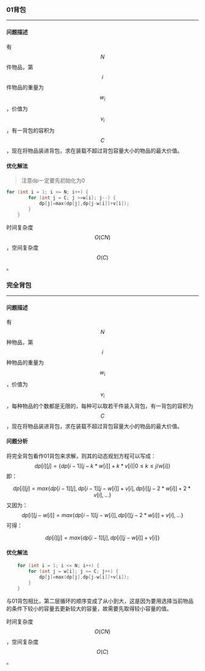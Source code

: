 ### 01背包

---

#### 问题描述

有$$N$$件物品，第$$i$$件物品的重量为$$w_{i}$$，价值为$$v_{i}$$，有一背包的容积为$$C$$，现在将物品装进背包，求在装载不超过背包容量大小的物品的最大价值。

#### 优化解法

> 注意dp一定要先初始化为0

```cpp
for (int i = 1; i <= N; i++) {
        for (int j = C; j >=w[i]; j--) {
            dp[j]=max(dp[j],dp[j-w[i]]+v[i]);
        }
    }
```

时间复杂度$$O(CN)$$，空间复杂度$$$$$$O(C)$$。

### 完全背包

---

#### 问题描述

有$$N$$种物品，第$$i$$种物品的重量为$$w_{i}$$，价值为$$v_{i}$$，每种物品的个数都是无限的，每种可以取若干件装入背包，有一背包的容积为$$C$$，现在将物品装进背包，求在装载不超过背包容量大小的物品的最大价值。

#### 问题分析

将完全背包看作01背包来求解，则其的动态规划方程可以写成：
$$
dp[i][j]=\{ dp[i-1][j-k*w[i]]+k*v[i]|0\leq k \leq j/w[i] \}
$$
即：


$$
dp[i][j]=max\{ dp[i-1][j],dp[i-1][j-w[i]]+v[i],dp[i][j-2*w[i]]+2*v[i],... \}
$$
又因为：
$$
dp[i][j-w[i]]=max\{ dp[i-1][j-w[i]],dp[i][j-2*w[i]]+v[i],... \}
$$
可得：


$$
dp[i][j]=max\{ dp[i-1][j],dp[i][j-w[i]]+v[i] \}
$$


#### 优化解法

```cpp
    for (int i = 1; i <= N; i++) {
        for (int j = w[i]; j <= C; j++) {
            dp[j]=max(dp[j],dp[j-w[i]]+v[i]);
        }
    }
```

与01背包相比，第二层循环的顺序变成了从小到大，这是因为要用选择当前物品的条件下较小的容量去更新较大的容量，故需要先取得较小容量的值。

时间复杂度$$O(CN)$$，空间复杂度$$O(C)$$。



















